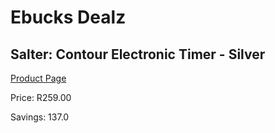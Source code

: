 
# Ebucks Dealz
## Salter: Contour Electronic Timer - Silver
[Product Page](https://www.ebucks.com/web/shop/productSelected.do?prodId=380859347&catId=1158500262)

Price: R259.00

Savings: 137.0


	